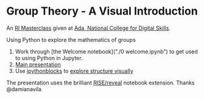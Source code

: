 # Group Theory - A Visual Introduction

An [RI Masterclass](http://www.rigb.org/education/masterclasses) given at [Ada, National College for Digital Skills](http://adacollege.org.uk).

Using Python to explore the mathematics of groups

1. Work through [the Welcome notebook]("./0 welcome.ipynb") to get used to using Python in Jupyter.
1. [Main presentation](./objects_actions_structure.ipynb)
1. Use [ipythonblocks](http://www.ipythonblocks.org/) to [explore structure visually](./1_exploring_structure.ipynb)

The presentation uses the brilliant [RISE/reveal](https://github.com/damianavila/RISE) notebook extension. Thanks @damianavila

